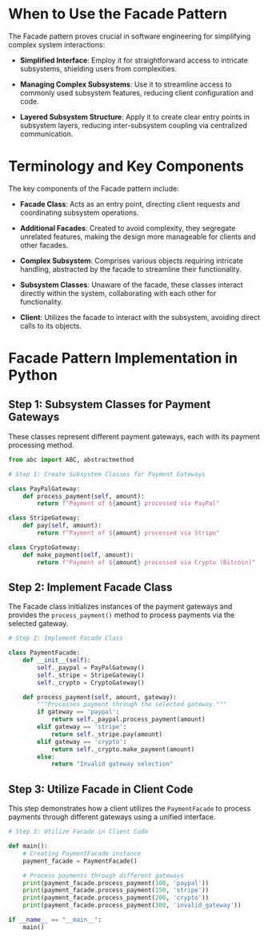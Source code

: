 # When to Use the Facade Pattern

The Facade pattern proves crucial in software engineering for simplifying complex system interactions:

- **Simplified Interface**: Employ it for straightforward access to intricate subsystems, shielding users from complexities.

- **Managing Complex Subsystems**: Use it to streamline access to commonly used subsystem features, reducing client configuration and code.

- **Layered Subsystem Structure**: Apply it to create clear entry points in subsystem layers, reducing inter-subsystem coupling via centralized communication.



# Terminology and Key Components

The key components of the Facade pattern include:

- **Facade Class**: Acts as an entry point, directing client requests and coordinating subsystem operations.

- **Additional Facades**: Created to avoid complexity, they segregate unrelated features, making the design more manageable for clients and other facades.

- **Complex Subsystem**: Comprises various objects requiring intricate handling, abstracted by the facade to streamline their functionality.

- **Subsystem Classes**: Unaware of the facade, these classes interact directly within the system, collaborating with each other for functionality.

- **Client**: Utilizes the facade to interact with the subsystem, avoiding direct calls to its objects.



# Facade Pattern Implementation in Python

## Step 1: Subsystem Classes for Payment Gateways

These classes represent different payment gateways, each with its payment processing method.

```python
from abc import ABC, abstractmethod

# Step 1: Create Subsystem Classes for Payment Gateways

class PayPalGateway:
    def process_payment(self, amount):
        return f"Payment of ${amount} processed via PayPal"

class StripeGateway:
    def pay(self, amount):
        return f"Payment of ${amount} processed via Stripe"

class CryptoGateway:
    def make_payment(self, amount):
        return f"Payment of ${amount} processed via Crypto (Bitcoin)"

```


## Step 2: Implement Facade Class

The Facade class initializes instances of the payment gateways and provides the `process_payment()` method to process payments via the selected gateway.

```python
# Step 2: Implement Facade Class

class PaymentFacade:
    def __init__(self):
        self._paypal = PayPalGateway()
        self._stripe = StripeGateway()
        self._crypto = CryptoGateway()

    def process_payment(self, amount, gateway):
        """Processes payment through the selected gateway."""
        if gateway == 'paypal':
            return self._paypal.process_payment(amount)
        elif gateway == 'stripe':
            return self._stripe.pay(amount)
        elif gateway == 'crypto':
            return self._crypto.make_payment(amount)
        else:
            return "Invalid gateway selection"
```
## Step 3: Utilize Facade in Client Code

This step demonstrates how a client utilizes the `PaymentFacade` to process payments through different gateways using a unified interface.

```python
# Step 3: Utilize Facade in Client Code

def main():
    # Creating PaymentFacade instance
    payment_facade = PaymentFacade()

    # Process payments through different gateways
    print(payment_facade.process_payment(100, 'paypal'))
    print(payment_facade.process_payment(150, 'stripe'))
    print(payment_facade.process_payment(200, 'crypto'))
    print(payment_facade.process_payment(300, 'invalid_gateway'))

if __name__ == "__main__":
    main()

